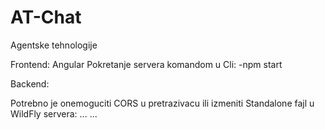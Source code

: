 # AT-Chat
Agentske tehnologije

Frontend:
Angular 
Pokretanje servera komandom u Cli:
-npm start

Backend:

Potrebno je onemoguciti CORS u pretrazivacu ili izmeniti Standalone fajl u WildFly servera:
...
<host name="default-host" alias="localhost">
            <location name="/" handler="welcome-content"/>
            <filter-ref name="server-header"/>
            <filter-ref name="x-powered-by-header"/>
            <filter-ref name="Access-Control-Allow-Origin"/>
            <filter-ref name="Access-Control-Allow-Methods"/>
            <filter-ref name="Access-Control-Allow-Headers"/>
            <filter-ref name="Access-Control-Allow-Credentials"/>
            <filter-ref name="Access-Control-Max-Age"/>
        </host>
         <filters>
        <response-header name="server-header" header-name="Server" header-value="WildFly/10"/>
        <response-header name="x-powered-by-header" header-name="X-Powered-By" header-value="Undertow/1"/>
        <response-header name="Access-Control-Allow-Origin" header-name="Access-Control-Allow-Origin" header-value="*"/>
        <response-header name="Access-Control-Allow-Methods" header-name="Access-Control-Allow-Methods" header-value="GET, POST, OPTIONS, PUT, DELETE"/>
        <response-header name="Access-Control-Allow-Headers" header-name="Access-Control-Allow-Headers" header-value="accept, authorization, content-type, x-requested-with"/>
        <response-header name="Access-Control-Allow-Credentials" header-name="Access-Control-Allow-Credentials" header-value="true"/>
        <response-header name="Access-Control-Max-Age" header-name="Access-Control-Max-Age" header-value="1"/>
    </filters>
    ...
